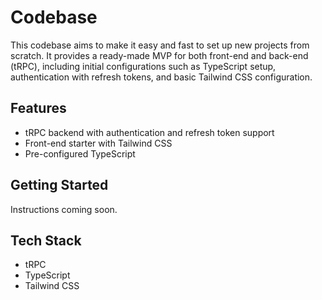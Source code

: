 # Codebase

This codebase aims to make it easy and fast to set up new projects from scratch. It provides a ready-made MVP for both front-end and back-end (tRPC), including initial configurations such as TypeScript setup, authentication with refresh tokens, and basic Tailwind CSS configuration.

## Features
- tRPC backend with authentication and refresh token support
- Front-end starter with Tailwind CSS
- Pre-configured TypeScript

## Getting Started
Instructions coming soon.

## Tech Stack
- tRPC
- TypeScript
- Tailwind CSS
